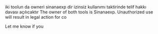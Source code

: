 iki toolun da owneri sinanaexp dir izinsiz kullanımı taktirinde telif hakkı davası açılıcaktır 
The owner of both tools is Sinanaexp. Unauthorized use will result in legal action for co

Let me know if you
